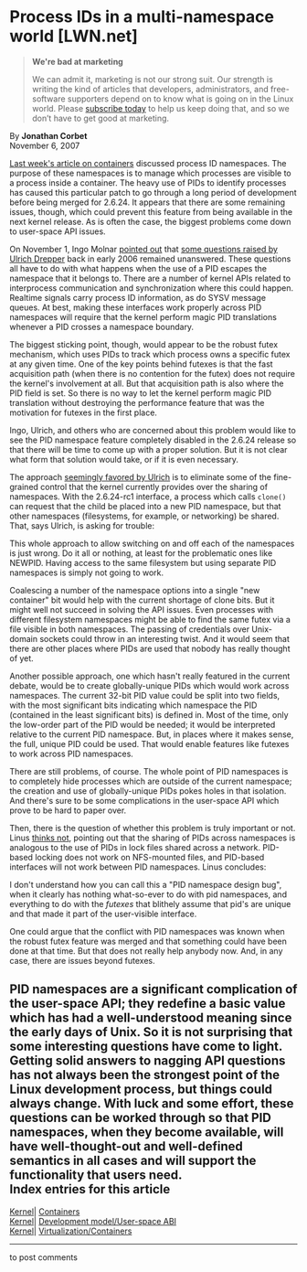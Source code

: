 # Process IDs in a multi-namespace world [LWN.net]

> **We're bad at marketing**
> 
> We can admit it, marketing is not our strong suit. Our strength is writing the kind of articles that developers, administrators, and free-software supporters depend on to know what is going on in the Linux world. Please [subscribe today](/Promo/nsn-bad/subscribe) to help us keep doing that, and so we don’t have to get good at marketing. 

By **Jonathan Corbet**  
November 6, 2007 

[Last week's article on containers](http://lwn.net/Articles/256389/) discussed process ID namespaces. The purpose of these namespaces is to manage which processes are visible to a process inside a container. The heavy use of PIDs to identify processes has caused this particular patch to go through a long period of development before being merged for 2.6.24. It appears that there are some remaining issues, though, which could prevent this feature from being available in the next kernel release. As is often the case, the biggest problems come down to user-space API issues. 

On November 1, Ingo Molnar [pointed out](/Articles/257298/) that [some questions raised by Ulrich Drepper](http://www.nabble.com/Re%3A-question%3A-pid-space-semantics.-p3409990.html) back in early 2006 remained unanswered. These questions all have to do with what happens when the use of a PID escapes the namespace that it belongs to. There are a number of kernel APIs related to interprocess communication and synchronization where this could happen. Realtime signals carry process ID information, as do SYSV message queues. At best, making these interfaces work properly across PID namespaces will require that the kernel perform magic PID translations whenever a PID crosses a namespace boundary. 

The biggest sticking point, though, would appear to be the robust futex mechanism, which uses PIDs to track which process owns a specific futex at any given time. One of the key points behind futexes is that the fast acquisition path (when there is no contention for the futex) does not require the kernel's involvement at all. But that acquisition path is also where the PID field is set. So there is no way to let the kernel perform magic PID translation without destroying the performance feature that was the motivation for futexes in the first place. 

Ingo, Ulrich, and others who are concerned about this problem would like to see the PID namespace feature completely disabled in the 2.6.24 release so that there will be time to come up with a proper solution. But it is not clear what form that solution would take, or if it is even necessary. 

The approach [seemingly favored by Ulrich](/Articles/257300/) is to eliminate some of the fine-grained control that the kernel currently provides over the sharing of namespaces. With the 2.6.24-rc1 interface, a process which calls `clone()` can request that the child be placed into a new PID namespace, but that other namespaces (filesystems, for example, or networking) be shared. That, says Ulrich, is asking for trouble: 

This whole approach to allow switching on and off each of the namespaces is just wrong. Do it all or nothing, at least for the problematic ones like NEWPID. Having access to the same filesystem but using separate PID namespaces is simply not going to work. 

Coalescing a number of the namespace options into a single "new container" bit would help with the current shortage of clone bits. But it might well not succeed in solving the API issues. Even processes with different filesystem namespaces might be able to find the same futex via a file visible in both namespaces. The passing of credentials over Unix-domain sockets could throw in an interesting twist. And it would seem that there are other places where PIDs are used that nobody has really thought of yet. 

Another possible approach, one which hasn't really featured in the current debate, would be to create globally-unique PIDs which would work across namespaces. The current 32-bit PID value could be split into two fields, with the most significant bits indicating which namespace the PID (contained in the least significant bits) is defined in. Most of the time, only the low-order part of the PID would be needed; it would be interpreted relative to the current PID namespace. But, in places where it makes sense, the full, unique PID could be used. That would enable features like futexes to work across PID namespaces. 

There are still problems, of course. The whole point of PID namespaces is to completely hide processes which are outside of the current namespace; the creation and use of globally-unique PIDs pokes holes in that isolation. And there's sure to be some complications in the user-space API which prove to be hard to paper over. 

Then, there is the question of whether this problem is truly important or not. Linus [thinks not](/Articles/257303/), pointing out that the sharing of PIDs across namespaces is analogous to the use of PIDs in lock files shared across a network. PID-based locking does not work on NFS-mounted files, and PID-based interfaces will not work between PID namespaces. Linus concludes: 

I don't understand how you can call this a "PID namespace design bug", when it clearly has nothing what-so-ever to do with pid namespaces, and everything to do with the *futexes* that blithely assume that pid's are unique and that made it part of the user-visible interface. 

One could argue that the conflict with PID namespaces was known when the robust futex feature was merged and that something could have been done at that time. But that does not really help anybody now. And, in any case, there are issues beyond futexes. 

PID namespaces are a significant complication of the user-space API; they redefine a basic value which has had a well-understood meaning since the early days of Unix. So it is not surprising that some interesting questions have come to light. Getting solid answers to nagging API questions has not always been the strongest point of the Linux development process, but things could always change. With luck and some effort, these questions can be worked through so that PID namespaces, when they become available, will have well-thought-out and well-defined semantics in all cases and will support the functionality that users need.  
Index entries for this article  
---  
[Kernel](/Kernel/Index)| [Containers](/Kernel/Index#Containers)  
[Kernel](/Kernel/Index)| [Development model/User-space ABI](/Kernel/Index#Development_model-User-space_ABI)  
[Kernel](/Kernel/Index)| [Virtualization/Containers](/Kernel/Index#Virtualization-Containers)  
  


* * *

to post comments 
